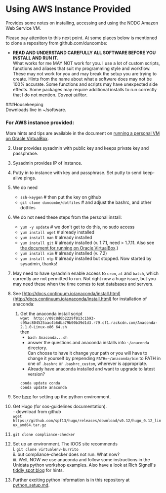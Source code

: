 
# Using AWS Instance Provided

Provides some notes on installing, accessing and using the NODC Amazon Web Service VM. 

Please pay attention to this next point. At some places below is mentioned to clone a repository from github.com/duncombe:
- **READ AND UNDERSTAND CAREFULLY ALL SOFTWARE BEFORE YOU INSTALL AND RUN IT.**    
  What works for me MAY NOT work for you. I use a lot of custom scripts, functions and aliases that suit my programming style and workflow. These may not work for you and may break the setup you are trying to create. Hints from the name about what a software does may not be 100% accurate. Some functions and scripts may have unexpected side effects. Some packages may require additional installs to run correctly that I do not mention. *Caveat utilitor*.

###Housekeeping    
	Downloads live in ~/software.    

### For AWS instance provided: 

More hints and tips are available in the document on [running a personal VM on Oracle VirtualBox](personal-vbox-install.md).

2. User provides sysadmin with public key and keeps private key and passphrase.
1. Sysadmin provides IP of instance. 
2. Putty in to instance with key and passphrase. Set putty to send keep-alive pings.
2. We do need   
	* `ssh-keygen` \# then put the key on github
	* `git clone duncombe/dotfiles`  \# and adjust the bashrc, and other dotfiles   
2.  We do not need these steps from the personal install:   
  	- `yum -y update`  \# we don't get to do this, no sudo access
	- `yum install wget`  \# already installed
	- `yum install man`   # already installed
	- `yum install git`   # already installed  (v. 1.7.1, need > 1.7.11. Also see [the document for running on Oracle VirtualBox](personal-vbox-install.md).)
	- `yum install vim`   # already installed (v. 7.2)
	- `yum install ntp`   # already installed but stopped. Now started by sysadmin, thanks!
3.  May need to have sysadmin enable access to `cron`, `at` and `batch`, which currently are not permitted to run. Not right now a huge issue, but you may need these when the time comes to test databases and servers.
4. See [http://docs.continuum.io/anaconda/install.html](http://docs.continuum.io/anaconda/install.html) for installation 
	of anaconda:
	1.	Get the anaconda install script    
		`wget  http://09c8d0b2229f813c1b93-c95ac804525aac4b6dba79b00b39d1d3.r79.cf1.rackcdn.com/Anaconda-2.1.0-Linux-x86_64.sh`    
	then   
		- `bash Anaconda...sh`    
		- answer the questions and anaconda
	installs into `~/anaconda` directory.    
	Can choose to have it change your path or you will have to change it yourself by prepending `PATH=~/anaconda/bin` 
	to PATH in one of `.bashrc` or `.bashrc_custom`, wherever is appropriate.     
		- Already have anaconda installed and want to upgrade to latest version?      
		```
		conda update conda    
		conda update anaconda    
		```       
5. See [here](python_setup.md) for setting up the python environment.    
    
5. Get Hugo (for sos-guidelines documentation).     
		- download from github     
		`wget https://github.com/spf13/hugo/releases/download/v0.12/hugo_0.12_linux_amd64.tar.gz`
6. `git clone compliance-checker`  
7. Set up an environment. The IOOS site recommends    
	i. `git clone virtualenv-burrito`   
	ii.  but compliance-checker does not run. What now?    
	iii.  Well, NOW we use anaconda and follow some instructions in  the Unidata python workshop examples. Also have a 		look at Rich Signell's
	[tiddly spot blog](http://rsignell.tiddlyspot.com/#[[Creating%20a%20custom%20Conda%20environment%20on%20Wakari%20Enterprise]])
	for hints.     
13. Further exciting python information is in this repository at [python_setup.md](python_setup.md).

